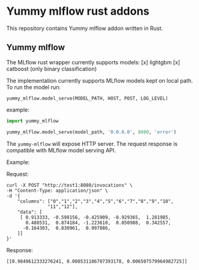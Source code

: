 # Yummy mlflow rust addons

This repository contains Yummy mlflow addon written in Rust.

## Yummy mlflow

The MLflow rust wrapper currently supports models:
[x] lightgbm
[x] catboost (only binary classification)

The implementation currently supports MLflow models kept on local path.
To run the model run:

`yummy_mlflow.model_serve(MODEL_PATH, HOST, POST, LOG_LEVEL)`

example:
```python
import yummy_mlflow

yummy_mlflow.model_serve(model_path, '0.0.0.0', 8080, 'error')
```

The `yummy-mlflow` will expose HTTP server. 
The request response is compatible with MLflow model serving API.

Example:

Request:
```
curl -X POST "http://test1:8080/invocations" \
-H "Content-Type: application/json" \
-d '{
    "columns": ["0","1","2","3","4","5","6","7","8","9","10",
               "11","12"],
    "data": [
     [ 0.913333, -0.598156, -0.425909, -0.929365,  1.281985,
       0.488531,  0.874184, -1.223610,  0.050988,  0.342557,
      -0.164303,  0.830961,  0.997086,
    ]]
}'
```

Response:
```
[[0.9849612333276241, 0.008531186707393178, 0.006507579964982725]]
```


